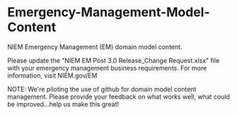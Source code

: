 Emergency-Management-Model-Content
==================================

NIEM Emergency Management (EM) domain model content.  

Please update the "NIEM EM Post 3.0 Release_Change Request.xlsx" file with your emergency management business requirements. 
For more information, visit NIEM.gov/EM

NOTE: We're piloting the use of github for domain model content management.  Please provide your feedback on what works well, what could be improved...help us make this great!
